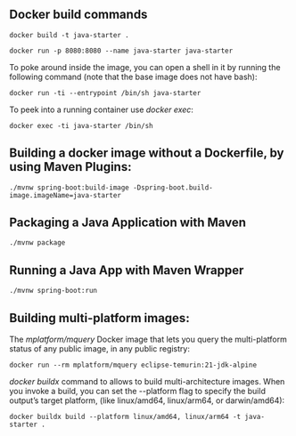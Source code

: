 ## Docker build commands

```
docker build -t java-starter .
```
```
docker run -p 8080:8080 --name java-starter java-starter
```

To poke around inside the image, you can open a shell in it by running the following command (note that the base image does not have bash):

```
docker run -ti --entrypoint /bin/sh java-starter
```

To peek into a running container use <i>docker exec</i>:

```
docker exec -ti java-starter /bin/sh
```

## Building a docker image without a Dockerfile, by using Maven Plugins:
```
./mvnw spring-boot:build-image -Dspring-boot.build-image.imageName=java-starter
```

## Packaging a Java Application with Maven
```
./mvnw package
```

## Running a Java App with Maven Wrapper
```
./mvnw spring-boot:run
```

## Building multi-platform images:

The <i>mplatform/mquery</i> Docker image that lets you query the multi-platform status of any public image, in any public registry:

```	
docker run --rm mplatform/mquery eclipse-temurin:21-jdk-alpine
```

<i>docker buildx</i> command to allows to build multi-architecture images. When you invoke a build, you can set the --platform flag to specify the build output’s target platform, (like linux/amd64, linux/arm64, or darwin/amd64):

```	
docker buildx build --platform linux/amd64, linux/arm64 -t java-starter .
```